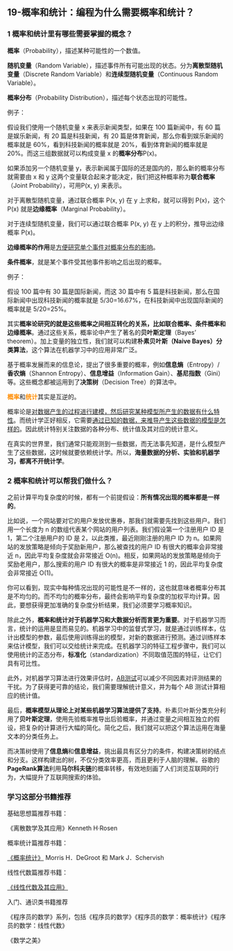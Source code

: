 ## 19-概率和统计：编程为什么需要概率和统计？



### 1 概率和统计里有哪些需要掌握的概念？

**概率**（Probability），描述某种可能性的一个数值。

**随机变量**（Random Variable），描述事件所有可能出现的状态。分为**离散型随机变量**（Discrete Random Variable）和**连续型随机变量**（Continuous Random Variable）。

**概率分布**（Probability Distribution），描述每个状态出现的可能性。

例子：

假设我们使用一个随机变量 x 来表示新闻类型，如果在 100 篇新闻中，有 60 篇是娱乐新闻，有 20 篇是科技新闻，有 20 篇是体育新闻，那么你看到娱乐新闻的概率就是 60%，看到科技新闻的概率就是 20%，看到体育新闻的概率就是 20%。而这三组数据就可以构成变量 x 的**概率分布**P(x)。

如果添加另一个随机变量 y，表示新闻属于国际的还是国内的，那么新的概率分布就需要由 x 和 y 这两个变量联合起来才能决定，我们把这种概率称为**联合概率**（Joint Probability），可用P(x, y) 来表示。



对于离散型随机变量，通过联合概率 P(x, y) 在 y 上求和，就可以得到 P(x)，这个 P(x) 就是**边缘概率**（Marginal Probability）。

对于连续型随机变量，我们可以通过联合概率 P(x, y) 在 y 上的积分，推导出边缘概率 P(x)。

**边缘概率的作用**是<u>方便研究单个事件对概率分布的影响</u>。



**条件概率**，就是某个事件受其他事件影响之后出现的概率。

例子：

假设 100 篇中有 30 篇是国际新闻，而这 30 篇中有 5 篇是科技新闻，那么在国际新闻中出现科技新闻的概率就是 5/30=16.67%，在科技新闻中出现国际新闻的概率就是 5/20=25%。



其实**概率论研究的就是这些概率之间相互转化的关系，比如联合概率、条件概率和边缘概率**。通过这些关系，概率论中产生了著名的**贝叶斯定理**（Bayes’ theorem）。加上变量的独立性，我们就可以构建**朴素贝叶斯（Naive Bayes）分类算法**，这个算法在机器学习中的应用非常广泛。

基于概率发展而来的信息论，提出了很多重要的概率，例如**信息熵**（Entropy）/ **香农熵**（Shannon Entropy）、**信息增益**（Information Gain）、**基尼指数**（Gini）等。这些概念都被运用到了**决策树**（Decision Tree）的算法中。

<font color=#FF8C00>**概率**</font>和<font color=#FF8C00>**统计**</font>其实是互逆的。

概率论是<u>对数据产生的过程进行建模，然后研究某种模型所产生的数据有什么特性</u>。而统计学正好相反，它需要<u>通过已知的数据，来推导产生这些数据的模型是怎样的</u>。因此统计特别关注数据的各种分布、统计值及其对应的统计意义。

在真实的世界里，我们通常只能观测到一些数据，而无法事先知道，是什么模型产生了这些数据，这时候就要依赖统计学。所以，**海量数据的分析、实验和机器学习，都离不开统计学**。



### 2 概率和统计可以帮我们做什么？

之前计算平均复杂度的时候，都有一个前提假设：**所有情况出现的概率都是一样的**。

比如说，一个网站要对它的用户发放优惠券，那我们就需要先找到这些用户。我们用一个长度为 n 的数组代表某个网站的用户列表。我们假设第一个注册用户 ID 是 1，第二个注册用户的 ID 是 2，以此类推，最近刚刚注册的用户 ID 为 n。如果网站的发放策略是倾向于奖励新用户，那么被查找的用户 ID 有很大的概率会非常接近 n，因此平均复杂度就会非常接近 O(n)。相反，如果网站的发放策略是倾向于奖励老用户，那么搜索的用户 ID 有很大的概率是非常接近 1 的，因此平均复杂度会非常接近 O(1)。

你可以看到，现实中每种情况出现的可能性是不一样的，这也就意味者概率分布其是不均匀的。而不均匀的概率分布，最终会影响平均复杂度的加权平均计算。因此，要想获得更加准确的复杂度分析结果，我们必须要学习概率知识。

除此之外，**概率和统计对于机器学习和大数据分析而言更为重要**。对于机器学习而言，统计的运用是显而易见的。机器学习中的监督式学习，就是通过训练样本，估计出模型的参数，最后使用训练得出的模型，对新的数据进行预测。通过训练样本来估计模型，我们可以交给统计来完成。在机器学习的特征工程步骤中，我们可以使用统计的正态分布，**标准化**（standardization）不同取值范围的特征，让它们具有可比性。

此外，对机器学习算法进行效果评估时，<u>AB测试</u>可以减少不同因素对评测结果的干扰。为了获得更可靠的结论，我们需要理解统计意义，并为每个 AB 测试计算相应的统计值。

最后，**概率模型从理论上对某些机器学习算法提供了支持**。朴素贝叶斯分类充分利用了**贝叶斯定理**，使用先验概率推导出后验概率，并通过变量之间相互独立的假设，把复杂的计算进行大幅的简化。简化之后，我们就可以把这个算法运用在海量文本的分类任务上。

而决策树使用了**信息熵**和**信息增益**，挑出最具有区分力的条件，构建决策树的结点和分支。这样构建出的树，不仅分类效率更高，而且更利于人脑的理解。谷歌的**PageRank算法**利用**马尔科夫链**的概率转移，有效地刻画了人们浏览互联网的行为，大幅提升了互联网搜索的体验。

### 学习这部分书籍推荐



基础思想篇推荐书籍：

《离散数学及其应用》Kenneth H·Rosen



概率统计篇推荐书籍：

[《概率统计》](https://book.douban.com/subject/10827481/)  Morris H．DeGroot 和 Mark J．Schervish



线性代数篇推荐书籍：

[《线性代数及其应用》](https://book.douban.com/subject/1425950/)



入门、通识类书籍推荐

《程序员的数学》系列，包括《程序员的数学》《程序员的数学：概率统计》《程序员的数学：线性代数》

《数学之美》



